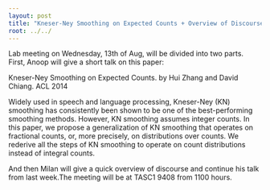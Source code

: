 ```yaml
---
layout: post
title: "Kneser-Ney Smoothing on Expected Counts + Overview of Discourse"
root: ../../
---
```

Lab meeting on Wednesday, 13th of Aug, will be divided into two parts. First, Anoop will give a short talk on this paper:

Kneser-Ney Smoothing on Expected Counts. by Hui Zhang and David Chiang. ACL 2014

Widely used in speech and language processing, Kneser-Ney (KN) smoothing has consistently been shown to be one of the best-performing smoothing methods. However, KN smoothing assumes integer counts. In this paper, we propose a generalization of KN smoothing that operates on fractional counts, or, more precisely, on distributions over counts. We rederive all the steps of KN smoothing to operate on count distributions instead of integral counts.

And then Milan will give a quick overview of discourse and continue his talk from last week.The meeting will be at TASC1 9408 from 1100 hours.
